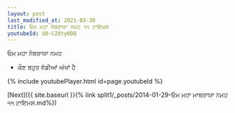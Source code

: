 ```yaml
---
layout: post
last_modified_at: 2021-03-30
title: ਓਮ ਮਹਾ ਨੇਥਰਾਯਾ ਨਮਹ ੧੧ ਟਾਇਮਸ
youtubeId: UO-CZdty0DQ
---
```

 
 
 ਓਮ ਮਹਾ ਨੇਥਰਾਯਾ ਨਮਹ  
 
 -  ਕੌਣ ਬਹੁਤ ਵੱਡੀਆਂ ਅੱਖਾਂ ਹੈ 
 
  
 
  
 
 
 
 
 
 


{% include youtubePlayer.html id=page.youtubeId %}
 
[Next]({{ site.baseurl }}{% link  split1/_posts/2014-01-29-ਓਮ ਮਹਾ ਮਾਥਰਾਯਾ ਨਮਹ ੧੧ ਟਾਇਮਸ.md%})
 
